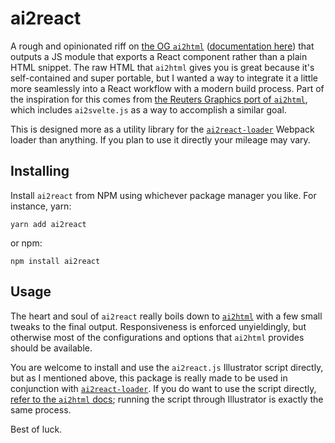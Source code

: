 ai2react
========

A rough and opinionated riff on [the OG `ai2html`][ai2html] ([documentation
here][ai2html-docs]) that outputs a JS module that exports a React component
rather than a plain HTML snippet. The raw HTML that `ai2html` gives you is
great because it's self-contained and super portable, but I wanted a way to
integrate it a little more seamlessly into a React workflow with a modern build
process. Part of the inspiration for this comes from [the Reuters Graphics port
of `ai2html`][reuters-ai2html], which includes `ai2svelte.js` as a way to
accomplish a similar goal.

This is designed more as a utility library for the
[`ai2react-loader`][ai2react-loader] Webpack loader than anything. If you plan
to use it directly your mileage may vary.

## Installing

Install `ai2react` from NPM using whichever package manager you like. For
instance, yarn:

```
yarn add ai2react
```

or npm:

```
npm install ai2react
```

## Usage

The heart and soul of `ai2react` really boils down to [`ai2html`][ai2html] with
a few small tweaks to the final output. Responsiveness is enforced
unyieldingly, but otherwise most of the configurations and options that
`ai2html` provides should be available.

You are welcome to install and use the `ai2react.js` Illustrator script
directly, but as I mentioned above, this package is really made to be used in
conjunction with [`ai2react-loader`][ai2react-loader]. If you do want to use
the script directly, [refer to the `ai2html` docs][ai2html-docs]; running the
script through Illustrator is exactly the same process.

Best of luck.

[ai2html]: https://github.com/newsdev/ai2html
[ai2html-docs]: http://ai2html.org/
[ai2react-loader]: https://github.com/andrewmilligan/ai2react-loader
[reuters-ai2html]: https://github.com/reuters-graphics/ai2html
